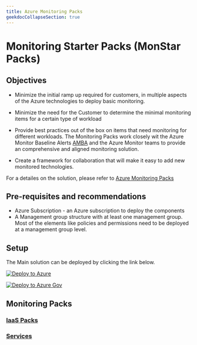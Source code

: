 ```yaml
---
title: Azure Monitoring Packs
geekdocCollapseSection: true
---
```


# Monitoring Starter Packs (MonStar Packs)

## Objectives

- Minimize the initial ramp up required for customers, in multiple aspects of the Azure technologies to deploy basic monitoring.

- Minimize the need for the Customer to determine the minimal monitoring items for a certain type of workload 

- Provide best practices out of the box on items that need monitoring for different workloads. The Monitoring Packs work closely wit the Azure Monitor Baseline Alerts [AMBA](http://aka.ms/amba) and the Azure Monitor teams to provide an comprehensive and aligned monitoring solution.

- Create a framework for collaboration that will make it easy to add new monitored technologies. 

For a detailes on the solution, please refer to [Azure Monitoring Packs](https://github.com/Azure/AzureMonitorStarterPacks)

## Pre-requisites and recommendations

- Azure Subscription - an Azure subscription to deploy the components
- A Management group structure with at least one management group. Most of the elements like policies and permissions need to be deployed at a management group level.

## Setup

The Main solution can be deployed by clicking the link below.

[![Deploy to Azure](https://aka.ms/deploytoazurebutton)](https://portal.azure.com/#blade/Microsoft_Azure_CreateUIDef/CustomDeploymentBlade/uri/https%3A%2F%2Fraw.githubusercontent.com%2FAzure%2FAzureMonitorStarterPacks%2Fmain%2Fsetup%2FCustomSetup%2Fmonstar.json/uiFormDefinitionUri/https%3A%2F%2Fraw.githubusercontent.com%2FAzure%2FAzureMonitorStarterPacks%2Fmain%2Fsetup%2FCustomSetup%2Fsetup.json)

[![Deploy to Azure Gov](https://aka.ms/deploytoazuregovbutton)](https://portal.azure.us/#blade/Microsoft_Azure_CreateUIDef/CustomDeploymentBlade/uri/https%3A%2F%2Fraw.githubusercontent.com%2FAzure%2FAzureMonitorStarterPacks%2Fmain%2Fsetup%2FCustomSetup%2Fmonstar.json/uiFormDefinitionUri/https%3A%2F%2Fraw.githubusercontent.com%2FAzure%2FAzureMonitorStarterPacks%2Fmain%2Fsetup%2FCustomSetup%2Fsetup.json)

## Monitoring Packs

### [IaaS Packs](./IaaS)

### [Services](./PaaS/)



